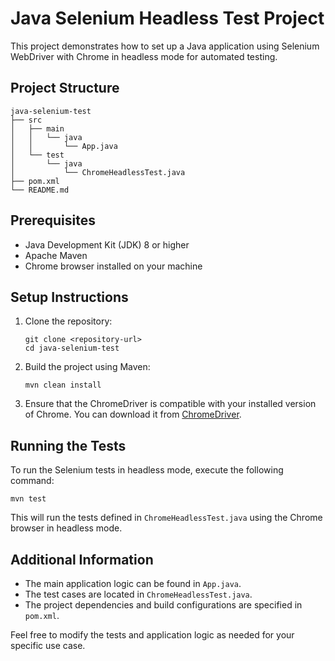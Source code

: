 # Java Selenium Headless Test Project

This project demonstrates how to set up a Java application using Selenium WebDriver with Chrome in headless mode for automated testing.

## Project Structure

```
java-selenium-test
├── src
│   ├── main
│   │   └── java
│   │       └── App.java
│   └── test
│       └── java
│           └── ChromeHeadlessTest.java
├── pom.xml
└── README.md
```

## Prerequisites

- Java Development Kit (JDK) 8 or higher
- Apache Maven
- Chrome browser installed on your machine

## Setup Instructions

1. Clone the repository:
   ```
   git clone <repository-url>
   cd java-selenium-test
   ```

2. Build the project using Maven:
   ```
   mvn clean install
   ```

3. Ensure that the ChromeDriver is compatible with your installed version of Chrome. You can download it from [ChromeDriver](https://sites.google.com/chromium.org/driver/).

## Running the Tests

To run the Selenium tests in headless mode, execute the following command:
```
mvn test
```

This will run the tests defined in `ChromeHeadlessTest.java` using the Chrome browser in headless mode.

## Additional Information

- The main application logic can be found in `App.java`.
- The test cases are located in `ChromeHeadlessTest.java`.
- The project dependencies and build configurations are specified in `pom.xml`. 

Feel free to modify the tests and application logic as needed for your specific use case.